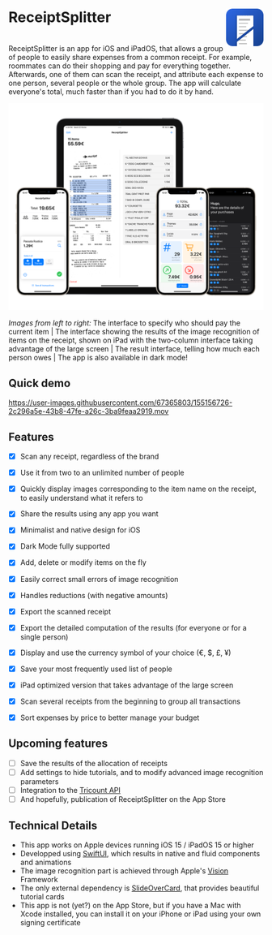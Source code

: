 <h1> ReceiptSplitter
  <img align="right" src="Resources/icon-radius.png" width=74px>
</h1>
<br/>
ReceiptSplitter is an app for iOS and iPadOS, that allows a group of people to easily share expenses from a common receipt.
For example, roommates can do their shopping and pay for everything together.
Afterwards, one of them can scan the receipt, and attribute each expense to one person, several people or the whole group.
The app will calculate everyone's total, much faster than if you had to do it by hand.

![](Resources/presentation.png)

*Images from left to right:* The interface to specify who should pay the current item | The interface showing the results of the image recognition of items on the receipt, shown on iPad with the two-column interface taking advantage of the large screen | The result interface, telling how much each person owes | The app is also available in dark mode!

## Quick demo

https://user-images.githubusercontent.com/67365803/155156726-2c296a5e-43b8-47fe-a26c-3ba9feaa2919.mov


## Features
- [x] Scan any receipt, regardless of the brand
- [x] Use it from two to an unlimited number of people
- [x] Quickly display images corresponding to the item name on the receipt, to easily understand what it refers to
- [x] Share the results using any app you want
- [x] Minimalist and native design for iOS
- [X] Dark Mode fully supported
- [x] Add, delete or modify items on the fly
- [x] Easily correct small errors of image recognition
- [x] Handles reductions (with negative amounts)
- [x] Export the scanned receipt 
- [x] Export the detailed computation of the results (for everyone or for a single person)
- [x] Display and use the currency symbol of your choice (€, $, £, ¥)
- [x] Save your most frequently used list of people
- [x] iPad optimized version that takes advantage of the large screen
- [x] Scan several receipts from the beginning to group all transactions 
- [x] Sort expenses by price to better manage your budget


## Upcoming features
- [ ] Save the results of the allocation of receipts 
- [ ] Add settings to hide tutorials, and to modify advanced image recognition parameters
- [ ] Integration to the [Tricount API](https://www.tricount.com/en/api)
- [ ] And hopefully, publication of ReceiptSplitter on the App Store

## Technical Details
- This app works on Apple devices running iOS 15 / iPadOS 15 or higher
- Developped using [SwiftUI](https://developer.apple.com/xcode/swiftui/), which results in native and fluid components and animations
- The image recognition part is achieved through Apple's [Vision](https://developer.apple.com/documentation/vision) Framework
- The only external dependency is [SlideOverCard](https://github.com/joogps/SlideOverCard), that provides beautiful tutorial cards
- This app is not (yet?) on the App Store, but if you have a Mac with Xcode installed, you can install it on your iPhone or iPad using your own signing certificate


